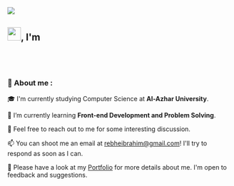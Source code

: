 <img src="https://capsule-render.vercel.app/api?type=waving&color=gradient&height=280&section=header&text=Hi%20there%20%F0%9F%91%8B&fontSize=90"></img>
<h2> <img width="30" src="https://c.tenor.com/nebZyl8oN7IAAAAi/wave-hello.gif" />, I'm </h2>
<h3 align="center">
    <a href="https://rebhi-2002.github.io/">
      <img alt="" src="https://readme-typing-svg.herokuapp.com/?lines=Rebhe+Ibrahim;Beginner+Front-end+Development;Always+learning+new+things&font=Fira%20Code&center=true&width=680&height=45&color=ff9100&vCenter=true&size=25&pause=1000">
    </a>
</h3>
  <br/>
  
<h3>🔎 About me :</h3>


🎓 I'm currently studying Computer Science at **Al-Azhar University**. 

🌱 I’m currently learning **Front-end Development and Problem Solving**.

💬 Feel free to reach out to me for some interesting discussion. 

📫 You can shoot me an email at rebheibrahim@gmail.com! I'll try to respond as soon as I can. 

📄 Please have a look at my [Portfolio](https://rebhi-2002.github.io/cv/) for more details about me. I'm open to feedback and suggestions. 




<!--

**rebhi-2002/rebhi-2002** is a ✨ _special_ ✨ repository because its `README.md` (this file) appears on your GitHub profile.

Here are some ideas to get you started:

-->
